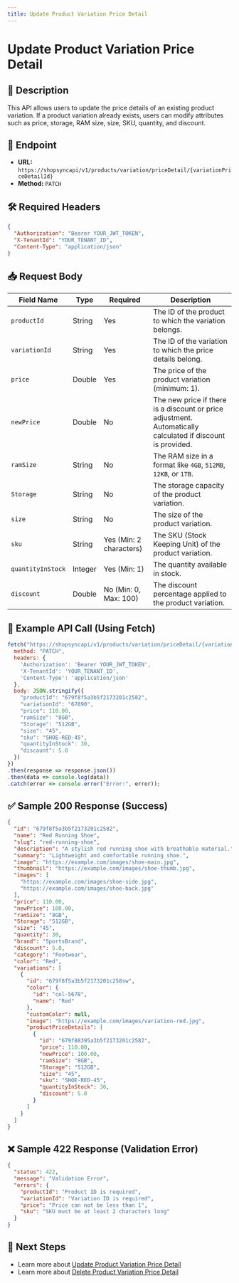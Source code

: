 ```yaml
---
title: Update Product Variation Price Detail
---
```


# Update Product Variation Price Detail

## 📌 Description
This API allows users to update the price details of an existing product variation. If a product variation already exists, users can modify attributes such as price, storage, RAM size, size, SKU, quantity, and discount.

## 🔗 Endpoint
- **URL:** `https://shopsyncapi/v1/products/variation/priceDetail/{variationPriceDetailId}`
- **Method:** `PATCH`


## 🛠️ Required Headers
```json
{
  "Authorization": "Bearer YOUR_JWT_TOKEN",
  "X-TenantId": "YOUR_TENANT_ID",
  "Content-Type": "application/json"
}
```

## 📥 Request Body

| Field Name        | Type    | Required | Description |
|------------------|---------|----------|-------------|
| `productId`      | String  | Yes      | The ID of the product to which the variation belongs. |
| `variationId`    | String  | Yes      | The ID of the variation to which the price details belong. |
| `price`          | Double  | Yes      | The price of the product variation (minimum: 1). |
| `newPrice`       | Double  | No       | The new price if there is a discount or price adjustment. Automatically calculated if discount is provided. |
| `ramSize`        | String  | No       | The RAM size in a format like `4GB`, `512MB`, `12KB`, or `1TB`. |
| `Storage`        | String  | No       | The storage capacity of the product variation. |
| `size`           | String  | No       | The size of the product variation. |
| `sku`            | String  | Yes (Min: 2 characters) | The SKU (Stock Keeping Unit) of the product variation. |
| `quantityInStock`| Integer | Yes (Min: 1) | The quantity available in stock. |
| `discount`       | Double  | No (Min: 0, Max: 100) | The discount percentage applied to the product variation. |

## 📡 Example API Call (Using Fetch)
```javascript
fetch("https://shopsyncapi/v1/products/variation/priceDetail/{variationPriceDetailId}", {
  method: "PATCH",
  headers: {
    'Authorization': 'Bearer YOUR_JWT_TOKEN',
    'X-TenantId': 'YOUR_TENANT_ID',
    'Content-Type': 'application/json'
  },
  body: JSON.stringify({
    "productId": "679f8f5a3b5f2173201c2582",
    "variationId": "67890",
    "price": 110.00,
    "ramSize": "8GB",
    "Storage": "512GB",
    "size": "45",
    "sku": "SHOE-RED-45",
    "quantityInStock": 30,
    "discount": 5.0
  })
})
.then(response => response.json())
.then(data => console.log(data))
.catch(error => console.error("Error:", error));
```

## ✅ Sample 200 Response (Success)
```json
{
  "id": "679f8f5a3b5f2173201c2582",
  "name": "Red Running Shoe",
  "slug": "red-running-shoe",
  "description": "A stylish red running shoe with breathable material.",
  "summary": "Lightweight and comfortable running shoe.",
  "image": "https://example.com/images/shoe-main.jpg",
  "thumbnail": "https://example.com/images/shoe-thumb.jpg",
  "images": [
    "https://example.com/images/shoe-side.jpg",
    "https://example.com/images/shoe-back.jpg"
  ],
  "price": 110.00,
  "newPrice": 100.00,
  "ramSize": "8GB",
  "Storage": "512GB",
  "size": "45",
  "quantity": 30,
  "brand": "SportsBrand",
  "discount": 5.0,
  "category": "Footwear",
  "color": "Red",
  "variations": [
    {
      "id": "679f8f5a3b5f2173201c258sw",
      "color": {
        "id": "col-5678",
        "name": "Red"
      },
      "customColor": null,
      "image": "https://example.com/images/variation-red.jpg",
      "productPriceDetails": [
        {
          "id": "679f88395a3b5f2173201c2582",
          "price": 110.00,
          "newPrice": 100.00,
          "ramSize": "8GB",
          "Storage": "512GB",
          "size": "45",
          "sku": "SHOE-RED-45",
          "quantityInStock": 30,
          "discount": 5.0
        }
      ]
    }
  ]
}
```

## ❌ Sample 422 Response (Validation Error)
```json
{
  "status": 422,
  "message": "Validation Error",
  "errors": {
    "productId": "Product ID is required",
    "variationId": "Variation ID is required",
    "price": "Price can not be less than 1",
    "sku": "SKU must be at least 2 characters long"
  }
}
```

## 🔗 Next Steps
- Learn more about [Update Product Variation Price Detail](./update-product-variation-price-detail.md)
- Learn more about [Delete Product Variation Price Detail](./delete-product-variation-price-detail.md)